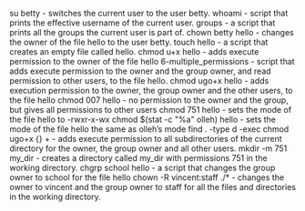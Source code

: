 su betty - switches the current user to the user betty.
whoami - script that prints the effective username of the current user.
groups - a script that prints all the groups the current user is part of.
chown betty hello - changes the owner of the file hello to the user betty.
touch hello - a script that creates an empty file called hello.
chmod u+x hello - adds execute permission to the owner of the file hello
6-multiple_permissions - script that adds execute permission to the owner and the group owner, and read permission to other users, to the file hello.
chmod ugo+x hello - adds execution permission to the owner, the group owner and the other users, to the file hello
chmod 007 hello - no permission to the owner and the group, but gives all permissions to other users
chmod 751 hello - sets the mode of the file hello to -rwxr-x-wx
chmod $(stat -c "%a" olleh) hello - sets the mode of the file hello the same as olleh’s mode
find . -type d -exec chmod ugo+x {} + - adds execute permission to all subdirectories of the current directory for the owner, the group owner and all other users.
mkdir -m 751 my_dir - creates a directory called my_dir with permissions 751 in the working directory.
chgrp school hello - a script that changes the group owner to school for the file hello
chown -R vincent:staff ./* -  changes the owner to vincent and the group owner to staff for all the files and directories in the working directory.
